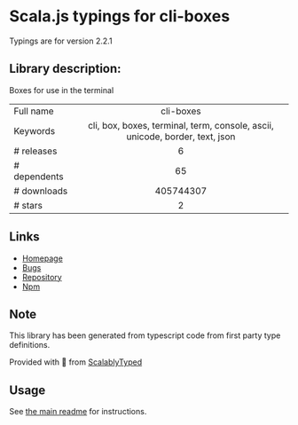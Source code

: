 
# Scala.js typings for cli-boxes

Typings are for version 2.2.1

## Library description:
Boxes for use in the terminal

|                    |                 |
| ------------------ | :-------------: |
| Full name          | cli-boxes |
| Keywords           | cli, box, boxes, terminal, term, console, ascii, unicode, border, text, json |
| # releases         | 6 |
| # dependents       | 65 |
| # downloads        | 405744307 |
| # stars            | 2 |

## Links
- [Homepage](https://github.com/sindresorhus/cli-boxes#readme)
- [Bugs](https://github.com/sindresorhus/cli-boxes/issues)
- [Repository](https://github.com/sindresorhus/cli-boxes)
- [Npm](https://www.npmjs.com/package/cli-boxes)
    


## Note
This library has been generated from typescript code from first party type definitions.

Provided with :purple_heart: from [ScalablyTyped](https://github.com/oyvindberg/ScalablyTyped)

## Usage
See [the main readme](../../readme.md) for instructions.


